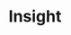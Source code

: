 ---
layout: blog
title: Insight
slug: insight
menu: true
submenu: true
order: 2
description: >
  인사이트를 기르기 위한 포스팅 공간입니다.
---